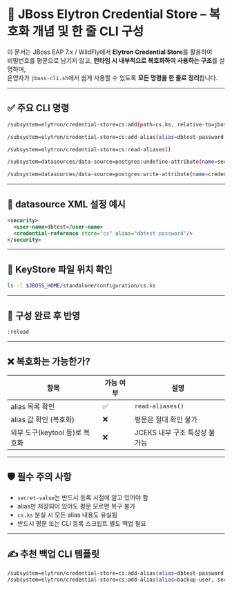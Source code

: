 # 🔐 JBoss Elytron Credential Store – 복호화 개념 및 한 줄 CLI 구성

이 문서는 JBoss EAP 7.x / WildFly에서 **Elytron Credential Store**를 활용하여  
비밀번호를 평문으로 남기지 않고, **런타임 시 내부적으로 복호화하여 사용하는 구조**를 설명하며,  
운영자가 `jboss-cli.sh`에서 쉽게 사용할 수 있도록 **모든 명령을 한 줄로 정리**합니다.

---

## ✅ 주요 CLI 명령

```bash
/subsystem=elytron/credential-store=cs:add(path=cs.ks, relative-to=jboss.server.config.dir, credential-reference={clear-text="StorePassword"}, create=true)

/subsystem=elytron/credential-store=cs:add-alias(alias=dbtest-password, secret-value=dbtest)

/subsystem=elytron/credential-store=cs:read-aliases()

/subsystem=datasources/data-source=postgres:undefine-attribute(name=security-domain)

/subsystem=datasources/data-source=postgres:write-attribute(name=credential-reference, value={store="cs", alias="dbtest-password"})
```

---

## 📄 datasource XML 설정 예시

```xml
<security>
  <user-name>dbtest</user-name>
  <credential-reference store="cs" alias="dbtest-password"/>
</security>
```

---

## 📁 KeyStore 파일 위치 확인

```bash
ls -l $JBOSS_HOME/standalone/configuration/cs.ks
```

---

## 🧾 구성 완료 후 반영

```bash
:reload
```

---

## ❌ 복호화는 가능한가?

| 항목 | 가능 여부 | 설명 |
|------|------------|------|
| alias 목록 확인 | ✅ | `read-aliases()` |
| alias 값 확인 (복호화) | ❌ | 평문은 절대 확인 불가 |
| 외부 도구(keytool 등)로 복호화 | ❌ | JCEKS 내부 구조 특성상 불가능 |

---

## 🛡️ 필수 주의 사항

- `secret-value`는 반드시 등록 시점에 알고 있어야 함
- alias만 저장되어 있어도 평문 모르면 복구 불가
- `cs.ks` 분실 시 모든 alias 내용도 유실됨
- 반드시 평문 또는 CLI 등록 스크립트 별도 백업 필요

---

## ✍️ 추천 백업 CLI 템플릿

```bash
/subsystem=elytron/credential-store=cs:add-alias(alias=dbtest-password, secret-value=dbtest)
/subsystem=elytron/credential-store=cs:add-alias(alias=backup-user, secret-value=securePwd2025)
```
